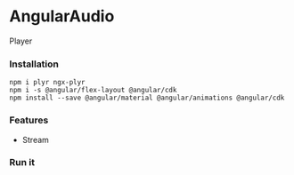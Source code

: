 # AngularAudio

 Player 


### Installation

    npm i plyr ngx-plyr
    npm i -s @angular/flex-layout @angular/cdk
    npm install --save @angular/material @angular/animations @angular/cdk
    
    
### Features
* Stream


### Run it 
    
    
